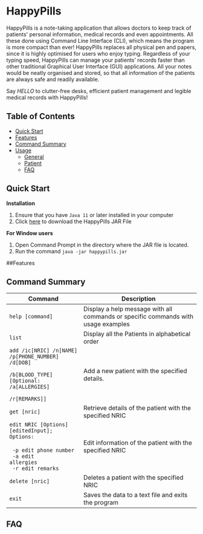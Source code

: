 # HappyPills
HappyPills is a note-taking application that allows doctors to keep track of patients' personal information, medical records and even appointments.
 All these done using Command Line Interface (CLI), which means the program is more compact than ever!
HappyPills replaces all physical pen and papers, since it is highly optimised for users who enjoy typing.
Regardless of your typing speed, HappyPills can manage your patients’ records faster than other traditional Graphical User Interface (GUI) applications. 
All your notes would be neatly organised and stored, so that all information of the patients are always safe and readily available. 

Say *HELLO* to clutter-free desks, efficient patient management and legible medical records with HappyPills!

## Table of Contents
* [Quick Start](#quick-start)
* [Features](#features)
* [Command Summary](#command-summary)
* [Usage](#usage)
    * [General](/docs/UserGuide-General.md)
    * [Patient](/docs/UserGuide-Patients.md)
    * [FAQ](#faq)
## Quick Start
**Installation**
1. Ensure that you have `Java 11` or later installed in your computer 
2. Click [here](https://github.com/AY1920S2-CS2113T-T12-2/tp/releases) to download the HappyPills JAR File

**For Window users**
1. Open Command Prompt in the directory where the JAR file is located.
2. Run the command `java -jar happypills.jar`

##Features

## Command Summary
Command | Description
---------------|---------------
`help [command]` | Display a help message with all commands or specific commands with usage examples
`list` | Display all the Patients in alphabetical order
<code>add /ic\[NRIC] /n\[NAME] <br>/p\[PHONE_NUMBER] /d\[DOB] <br>/b\[BLOOD_TYPE] <br>\[Optional:  /a\[ALLERGIES] <br>/r\[REMARKS]]</code> | Add a new patient with the specified details.
`get [nric]` | Retrieve details of the patient with the specified NRIC
<code>edit NRIC \[Options]\[editedInput];</code> <br> <code>Options: </Code> <br> <code> -p edit phone number</code><br> <code> -a edit allergies</code> <br> <code> -r edit remarks</code>| Edit information of the patient with the specified NRIC
`delete [nric]` | Deletes a patient with the specified NRIC
`exit` | Saves the data to a text file and exits the program

## FAQ




